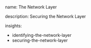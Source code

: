 name: The Network Layer

description: Securing the Network Layer

insights:

- identifying-the-network-layer
- securing-the-network-layer
